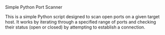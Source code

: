 Simple Python Port Scanner

This is a simple Python script designed to scan open ports on a given target host. It works by iterating through a specified range of ports and checking their status (open or closed) by attempting to establish a connection.
